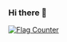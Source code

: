 ### Hi there 👋

<a href="https://info.flagcounter.com/MkIp"><img src="https://s01.flagcounter.com/count2/MkIp/bg_FFFFFF/txt_000000/border_CCCCCC/columns_5/maxflags_100/viewers_0/labels_1/pageviews_1/flags_0/percent_0/" alt="Flag Counter" border="0"></a>

<!--
**NepalJohn21/NepalJohn21** is a ✨ _special_ ✨ repository because its `README.md` (this file) appears on your GitHub profile.

Here are some ideas to get you started:

- 🔭 I’m currently working on ...
- 🌱 I’m currently learning ...
- 👯 I’m looking to collaborate on ...
- 🤔 I’m looking for help with ...
- 💬 Ask me about ...
- 📫 How to reach me: ...
- 😄 Pronouns: ...
- ⚡ Fun fact: ...
-->
